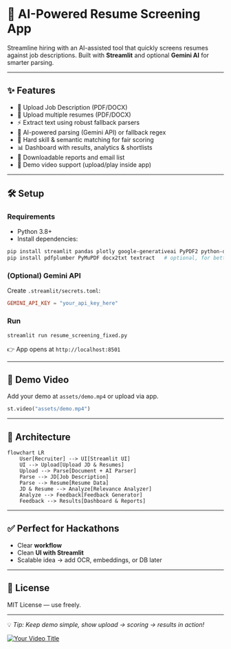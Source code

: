 # 🚀 AI-Powered Resume Screening App

Streamline hiring with an AI-assisted tool that quickly screens resumes against job descriptions. Built with **Streamlit** and optional **Gemini AI** for smarter parsing.

---

## ✨ Features

* 📂 Upload Job Description (PDF/DOCX)
* 📑 Upload multiple resumes (PDF/DOCX)
* ⚡ Extract text using robust fallback parsers
* 🤖 AI-powered parsing (Gemini API) or fallback regex
* 🎯 Hard skill & semantic matching for fair scoring
* 📊 Dashboard with results, analytics & shortlists
* 📝 Downloadable reports and email list
* 🎥 Demo video support (upload/play inside app)

---

## 🛠️ Setup

### Requirements

* Python 3.8+
* Install dependencies:

```bash
pip install streamlit pandas plotly google-generativeai PyPDF2 python-docx numpy
pip install pdfplumber PyMuPDF docx2txt textract   # optional, for better parsing
```

### (Optional) Gemini API

Create `.streamlit/secrets.toml`:

```toml
GEMINI_API_KEY = "your_api_key_here"
```

### Run

```bash
streamlit run resume_screening_fixed.py
```

👉 App opens at `http://localhost:8501`

---

## 🎥 Demo Video

Add your demo at `assets/demo.mp4` or upload via app.

```python
st.video("assets/demo.mp4")
```

---

## 🔎 Architecture

```mermaid
flowchart LR
    User[Recruiter] --> UI[Streamlit UI]
    UI --> Upload[Upload JD & Resumes]
    Upload --> Parse[Document + AI Parser]
    Parse --> JD[Job Description]
    Parse --> Resume[Resume Data]
    JD & Resume --> Analyze[Relevance Analyzer]
    Analyze --> Feedback[Feedback Generator]
    Feedback --> Results[Dashboard & Reports]
```

---

## ✅ Perfect for Hackathons

* Clear **workflow**
* Clean **UI with Streamlit**
* Scalable idea → add OCR, embeddings, or DB later

---

## 📜 License

MIT License — use freely.

---

💡 *Tip: Keep demo simple, show upload → scoring → results in action!*




[![Your Video Title](https://img.youtube.com/vi/1M9ClAnGqJY/0.jpg)](https://www.youtube.com/watch?v=1M9ClAnGqJY)

